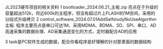 JL2023硬币项目的相关资料
1 bootloader_2024.06.21_主板.zip  亮点在于升级的容量超出512k，将近600k的主程序，但没有超过片上FLASH的1M空间，采用的分段式升级拷贝
2 control_software_2024.07.01AddSelfstudyNoUseAlgorthm主板:  程序主要亮点是串口可达1M、采用MDMA、BDMA、SD、SPI、串口、AD高速采集的数据处理、AD采集通道变化的方式、定时器配合AD的应用

3 task是PC软件生成的数据，配合你看程序是好理解的针对那里面的数据结构
